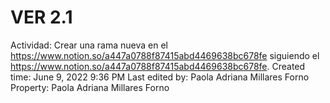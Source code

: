 # VER 2.1

Actividad: Crear una rama nueva en el https://www.notion.so/a447a0788f87415abd4469638bc678fe siguiendo el https://www.notion.so/a447a0788f87415abd4469638bc678fe.
Created time: June 9, 2022 9:36 PM
Last edited by: Paola Adriana Millares Forno
Property: Paola Adriana Millares Forno